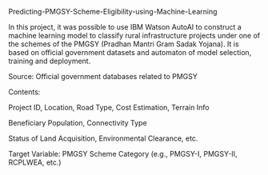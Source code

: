 Predicting-PMGSY-Scheme-Eligibility-using-Machine-Learning

In this project, it was possible to use IBM Watson AutoAI to construct a machine learning model to classify rural infrastructure projects under one of the schemes of the PMGSY (Pradhan Mantri Gram Sadak Yojana). It is based on official government datasets and automaton of model selection, training and deployment.

Source: Official government databases related to PMGSY

Contents:

Project ID, Location, Road Type, Cost Estimation, Terrain Info

Beneficiary Population, Connectivity Type

Status of Land Acquisition, Environmental Clearance, etc.

Target Variable: PMGSY Scheme Category (e.g., PMGSY-I, PMGSY-II, RCPLWEA, etc.)
